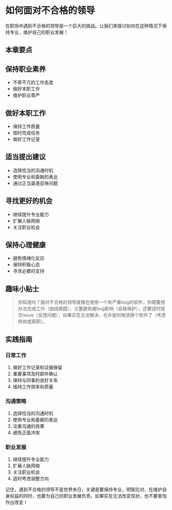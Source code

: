 # 如何面对不合格的领导

在职场中遇到不合格的领导是一个巨大的挑战。让我们来探讨如何在这种情况下保持专业，维护自己的职业发展！

## 本章要点

## 保持职业素养
- 不卑不亢的工作态度
- 做好本职工作
- 维护职业尊严

## 做好本职工作
- 保持工作质量
- 按时完成任务
- 做好工作记录

## 适当提出建议
- 选择恰当的沟通时机
- 使用专业和委婉的表达
- 通过正当渠道反映问题

## 寻找更好的机会
- 继续提升专业能力
- 扩展人脉网络
- 关注职业机会

## 保持心理健康
- 避免情绪化反应
- 保持积极心态
- 寻求必要的支持

## 趣味小贴士

> 你知道吗？面对不合格的领导就像在使用一个有严重bug的软件，你既要想办法完成工作（曲线救国），又要避免被bug影响（自我保护），还要适时提交issue（反馈问题），如果实在无法解决，也许是时候该换个软件了（考虑转岗或离职）。

## 实践指南

### 日常工作
1. 做好工作记录和证据保留
2. 重要事项及时邮件确认
3. 保持与同事的良好关系
4. 维持工作效率和质量

### 沟通策略
1. 选择恰当的沟通时机
2. 使用专业和委婉的表达
3. 注重沟通的效果
4. 避免正面冲突

### 职业发展
1. 继续提升专业能力
2. 扩展人脉网络
3. 关注职业机会
4. 适时考虑调整方向

记住，遇到不合格的领导不是世界末日，关键是要保持专业，明智应对，在维护自身权益的同时，也要为自己的职业发展负责。如果实在无法改变现状，也不要害怕作出改变！